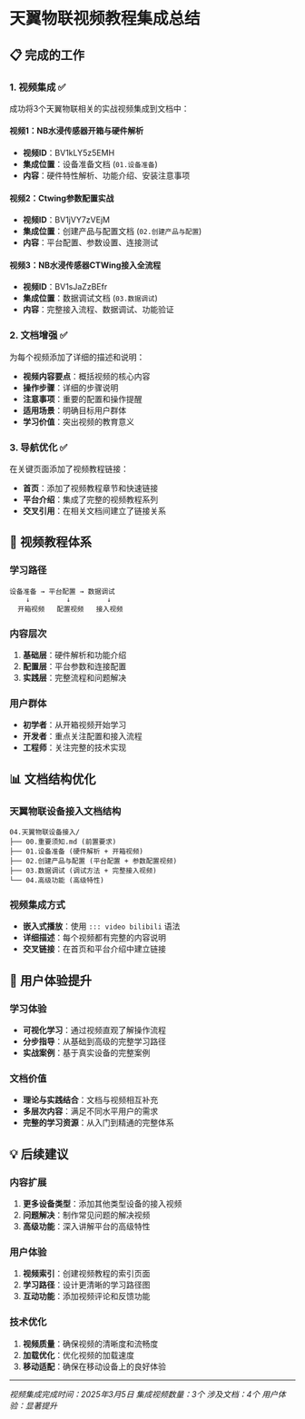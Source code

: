 # 天翼物联视频教程集成总结

## 📋 完成的工作

### 1. 视频集成 ✅

成功将3个天翼物联相关的实战视频集成到文档中：

#### 视频1：NB水浸传感器开箱与硬件解析
- **视频ID**：BV1kLY5z5EMH
- **集成位置**：设备准备文档 (`01.设备准备`)
- **内容**：硬件特性解析、功能介绍、安装注意事项

#### 视频2：Ctwing参数配置实战
- **视频ID**：BV1jVY7zVEjM
- **集成位置**：创建产品与配置文档 (`02.创建产品与配置`)
- **内容**：平台配置、参数设置、连接测试

#### 视频3：NB水浸传感器CTWing接入全流程
- **视频ID**：BV1sJaZzBEfr
- **集成位置**：数据调试文档 (`03.数据调试`)
- **内容**：完整接入流程、数据调试、功能验证

### 2. 文档增强 ✅

为每个视频添加了详细的描述和说明：

- **视频内容要点**：概括视频的核心内容
- **操作步骤**：详细的步骤说明
- **注意事项**：重要的配置和操作提醒
- **适用场景**：明确目标用户群体
- **学习价值**：突出视频的教育意义

### 3. 导航优化 ✅

在关键页面添加了视频教程链接：

- **首页**：添加了视频教程章节和快速链接
- **平台介绍**：集成了完整的视频教程系列
- **交叉引用**：在相关文档间建立了链接关系

## 🎯 视频教程体系

### 学习路径
```
设备准备 → 平台配置 → 数据调试
    ↓         ↓         ↓
  开箱视频   配置视频   接入视频
```

### 内容层次
1. **基础层**：硬件解析和功能介绍
2. **配置层**：平台参数和连接配置
3. **实践层**：完整流程和问题解决

### 用户群体
- **初学者**：从开箱视频开始学习
- **开发者**：重点关注配置和接入流程
- **工程师**：关注完整的技术实现

## 📊 文档结构优化

### 天翼物联设备接入文档结构
```
04.天翼物联设备接入/
├── 00.重要须知.md (前置要求)
├── 01.设备准备 (硬件解析 + 开箱视频)
├── 02.创建产品与配置 (平台配置 + 参数配置视频)
├── 03.数据调试 (调试方法 + 完整接入视频)
└── 04.高级功能 (高级特性)
```

### 视频集成方式
- **嵌入式播放**：使用 `::: video bilibili` 语法
- **详细描述**：每个视频都有完整的内容说明
- **交叉链接**：在首页和平台介绍中建立链接

## 🚀 用户体验提升

### 学习体验
- **可视化学习**：通过视频直观了解操作流程
- **分步指导**：从基础到高级的完整学习路径
- **实战案例**：基于真实设备的完整案例

### 文档价值
- **理论与实践结合**：文档与视频相互补充
- **多层次内容**：满足不同水平用户的需求
- **完整的学习资源**：从入门到精通的完整体系

## 💡 后续建议

### 内容扩展
1. **更多设备类型**：添加其他类型设备的接入视频
2. **问题解决**：制作常见问题的解决视频
3. **高级功能**：深入讲解平台的高级特性

### 用户体验
1. **视频索引**：创建视频教程的索引页面
2. **学习路径**：设计更清晰的学习路径图
3. **互动功能**：添加视频评论和反馈功能

### 技术优化
1. **视频质量**：确保视频的清晰度和流畅度
2. **加载优化**：优化视频的加载速度
3. **移动适配**：确保在移动设备上的良好体验

---

*视频集成完成时间：2025年3月5日*
*集成视频数量：3个*
*涉及文档：4个*
*用户体验：显著提升*
